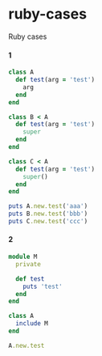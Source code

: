 # ruby-cases
Ruby cases

#### 1
```ruby
class A
  def test(arg = 'test')
    arg
  end
end

class B < A
  def test(arg = 'test')
    super
  end
end

class C < A
  def test(arg = 'test')
    super()
  end
end

puts A.new.test('aaa')
puts B.new.test('bbb')
puts C.new.test('ccc')
```

#### 2
```ruby
module M
  private

  def test
    puts 'test'
  end
end

class A
  include M
end

A.new.test
```
